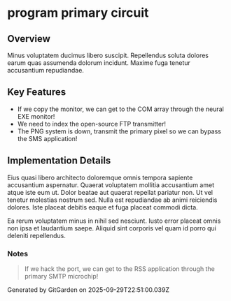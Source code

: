 # program primary circuit

## Overview
Minus voluptatem ducimus libero suscipit. Repellendus soluta dolores earum quas assumenda dolorum incidunt. Maxime fuga tenetur accusantium repudiandae.

## Key Features
- If we copy the monitor, we can get to the COM array through the neural EXE monitor!
- We need to index the open-source FTP transmitter!
- The PNG system is down, transmit the primary pixel so we can bypass the SMS application!

## Implementation Details
Eius quasi libero architecto doloremque omnis tempora sapiente accusantium aspernatur. Quaerat voluptatem mollitia accusantium amet atque iste eum ut. Dolor beatae aut quaerat repellat pariatur non. Ut vel tenetur molestias nostrum sed. Nulla est repudiandae ab animi reiciendis dolores. Iste placeat debitis eaque et fuga placeat commodi dicta.
 Ea rerum voluptatem minus in nihil sed nesciunt. Iusto error placeat omnis non ipsa et laudantium saepe. Aliquid sint corporis vel quam id porro qui deleniti repellendus.

### Notes
> If we hack the port, we can get to the RSS application through the primary SMTP microchip!

Generated by GitGarden on 2025-09-29T22:51:00.039Z
